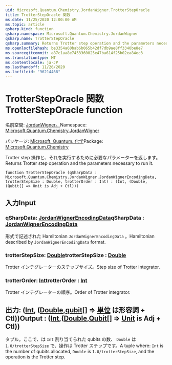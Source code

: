 ```yaml
---
uid: Microsoft.Quantum.Chemistry.JordanWigner.TrotterStepOracle
title: TrotterStepOracle 関数
ms.date: 11/25/2020 12:00:00 AM
ms.topic: article
qsharp.kind: function
qsharp.namespace: Microsoft.Quantum.Chemistry.JordanWigner
qsharp.name: TrotterStepOracle
qsharp.summary: Returns Trotter step operation and the parameters necessary to run it.
ms.openlocfilehash: be3354a60bab6b065b42df7db9ae8ff3340be8e7
ms.sourcegitcommit: a87c1aa8e7453360025e47ba614f25b02ea84ec3
ms.translationtype: MT
ms.contentlocale: ja-JP
ms.lasthandoff: 11/26/2020
ms.locfileid: "96214468"
---
```

# <a name="trottersteporacle-function"></a><span data-ttu-id="cc6c0-102">TrotterStepOracle 関数</span><span class="sxs-lookup"><span data-stu-id="cc6c0-102">TrotterStepOracle function</span></span>

<span data-ttu-id="cc6c0-103">名前空間: [JordanWigner。](xref:Microsoft.Quantum.Chemistry.JordanWigner)</span><span class="sxs-lookup"><span data-stu-id="cc6c0-103">Namespace: [Microsoft.Quantum.Chemistry.JordanWigner](xref:Microsoft.Quantum.Chemistry.JordanWigner)</span></span>

<span data-ttu-id="cc6c0-104">パッケージ: [Microsoft. Quantum. 化学](https://nuget.org/packages/Microsoft.Quantum.Chemistry)</span><span class="sxs-lookup"><span data-stu-id="cc6c0-104">Package: [Microsoft.Quantum.Chemistry](https://nuget.org/packages/Microsoft.Quantum.Chemistry)</span></span>


<span data-ttu-id="cc6c0-105">Trotter step 操作と、それを実行するために必要なパラメーターを返します。</span><span class="sxs-lookup"><span data-stu-id="cc6c0-105">Returns Trotter step operation and the parameters necessary to run it.</span></span>

```qsharp
function TrotterStepOracle (qSharpData : Microsoft.Quantum.Chemistry.JordanWigner.JordanWignerEncodingData, trotterStepSize : Double, trotterOrder : Int) : (Int, (Double, (Qubit[] => Unit is Adj + Ctl)))
```


## <a name="input"></a><span data-ttu-id="cc6c0-106">入力</span><span class="sxs-lookup"><span data-stu-id="cc6c0-106">Input</span></span>

### <a name="qsharpdata--jordanwignerencodingdata"></a><span data-ttu-id="cc6c0-107">qSharpData: [JordanWignerEncodingData](xref:Microsoft.Quantum.Chemistry.JordanWigner.JordanWignerEncodingData)</span><span class="sxs-lookup"><span data-stu-id="cc6c0-107">qSharpData : [JordanWignerEncodingData](xref:Microsoft.Quantum.Chemistry.JordanWigner.JordanWignerEncodingData)</span></span>

<span data-ttu-id="cc6c0-108">形式で記述された Hamiltonian `JordanWignerEncodingData` 。</span><span class="sxs-lookup"><span data-stu-id="cc6c0-108">Hamiltonian described by `JordanWignerEncodingData` format.</span></span>


### <a name="trotterstepsize--double"></a><span data-ttu-id="cc6c0-109">trotterStepSize: [Double](xref:microsoft.quantum.lang-ref.double)</span><span class="sxs-lookup"><span data-stu-id="cc6c0-109">trotterStepSize : [Double](xref:microsoft.quantum.lang-ref.double)</span></span>

<span data-ttu-id="cc6c0-110">Trotter インテグレーターのステップサイズ。</span><span class="sxs-lookup"><span data-stu-id="cc6c0-110">Step size of Trotter integrator.</span></span>


### <a name="trotterorder--int"></a><span data-ttu-id="cc6c0-111">trotterOrder: [Int](xref:microsoft.quantum.lang-ref.int)</span><span class="sxs-lookup"><span data-stu-id="cc6c0-111">trotterOrder : [Int](xref:microsoft.quantum.lang-ref.int)</span></span>

<span data-ttu-id="cc6c0-112">Trotter インテグレーターの順序。</span><span class="sxs-lookup"><span data-stu-id="cc6c0-112">Order of Trotter integrator.</span></span>



## <a name="output--intdoublequbit--unit--is-adj--ctl"></a><span data-ttu-id="cc6c0-113">出力: ([Int](xref:microsoft.quantum.lang-ref.int), ([Double](xref:microsoft.quantum.lang-ref.double),[qubit](xref:microsoft.quantum.lang-ref.qubit)[] => [単位](xref:microsoft.quantum.lang-ref.unit)  は形容詞 + Ctl))</span><span class="sxs-lookup"><span data-stu-id="cc6c0-113">Output : ([Int](xref:microsoft.quantum.lang-ref.int),([Double](xref:microsoft.quantum.lang-ref.double),[Qubit](xref:microsoft.quantum.lang-ref.qubit)[] => [Unit](xref:microsoft.quantum.lang-ref.unit)  is Adj + Ctl))</span></span>

<span data-ttu-id="cc6c0-114">タプル。ここで、は `Int` 割り当てられた qubits の数、 `Double` は `1.0/trotterStepSize` で、操作は Trotter ステップです。</span><span class="sxs-lookup"><span data-stu-id="cc6c0-114">A tuple where: `Int` is the number of qubits allocated, `Double` is `1.0/trotterStepSize`, and the operation is the Trotter step.</span></span>